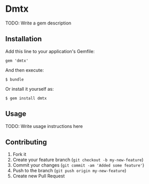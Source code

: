 # Dmtx

TODO: Write a gem description

## Installation

Add this line to your application's Gemfile:

    gem 'dmtx'

And then execute:

    $ bundle

Or install it yourself as:

    $ gem install dmtx

## Usage

TODO: Write usage instructions here

## Contributing

1. Fork it
2. Create your feature branch (`git checkout -b my-new-feature`)
3. Commit your changes (`git commit -am 'Added some feature'`)
4. Push to the branch (`git push origin my-new-feature`)
5. Create new Pull Request
